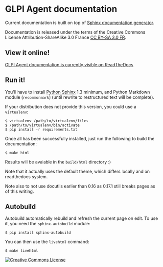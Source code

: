# GLPI Agent documentation

Current documentation is built on top of [Sphinx documentation generator](http://sphinx-doc.org/). 

Documentation is released under the terms of the Creative Commons License Attribution-ShareAlike 3.0 France [CC BY-SA 3.0 FR](https://creativecommons.org/licenses/by-sa/3.0/fr/deed.en).

## View it online!

[GLPI Agent documentation is currently visible on ReadTheDocs](http://glpi-agent-documentation.rtfd.io/).

## Run it!

You'll have to install [Python Sphinx](http://sphinx-doc.org/) 1.3 minimum, and Python Markdown module (`recommonmark`) (until rewrite to restructured text will be complete).

If your distribution does not provide this version, you could use a `virtualenv`:
```
$ virtualenv /path/to/virtualenv/files
$ /path/to/virtualenv/bin/activate
$ pip install -r requirements.txt
```

Once all has been successfully installed, just run the following to build the documentation:
```
$ make html
```

Results will be avaiable in the `build/html` directory :)

Note that it actually uses the default theme, which differs locally and on readthedocs system.

Note also to not use docutils earlier than 0.16 as 0.17.1 still breaks pages as of this writing.

## Autobuild

Autobuild automatically rebuild and refresh the current page on edit.
To use it, you need the `sphinx-autobuild` module:
```
$ pip install sphinx-autobuild
```

You can then use the `livehtml` command:
```
$ make livehtml
```

<a rel="license" href="http://creativecommons.org/licenses/by-sa/3.0/fr/"><img alt="Creative Commons License" style="border-width:0" src="https://i.creativecommons.org/l/by-sa/3.0/fr/80x15.png" /></a>
